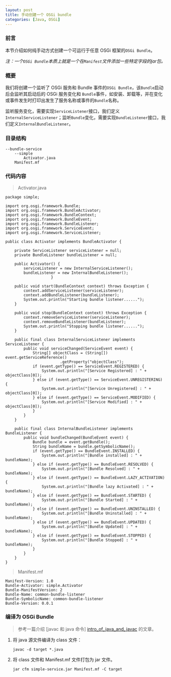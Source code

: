 ```yaml
---
layout: post
title: 手动创建一个 OSGi bundle
categories: [Java, OSGi]
---
```


### 前言
本节介绍如何纯手动方式创建一个可运行于任意 OSGi 框架的`OSGi Bundle`。

*注：一个`OSGi Bundle`本质上就是一个在`Manifest`文件添加一些特定字段的jar包。*

### 概要

我们将创建一个监听了 OSGi 服务和 Bundle 事件的`OSGi Bundle`，该`Bundle`启动后会监听其启动后的 OSGi 服务变化和 `Bundle`事件，如安装、卸载等，并在变化或事件发生时打印出发生了服务名称或事件的`Bundle`名称。

监听服务变化，需要实现`ServiceListener`接口，我们定义`InternalServiceListener`；监听`Bundle`变化，需要实现`BundleListener`接口，我们定义`InternalBundleListener`。

### 目录结构

    --bundle-service
        --simple
            Activator.java
        Manifest.mf

### 代码内容

> Activator.java

    package simple;

    import org.osgi.framework.Bundle;
    import org.osgi.framework.BundleActivator;
    import org.osgi.framework.BundleContext;
    import org.osgi.framework.BundleEvent;
    import org.osgi.framework.BundleListener;
    import org.osgi.framework.ServiceEvent;
    import org.osgi.framework.ServiceListener;

    public class Activator implements BundleActivator {

        private ServiceListener serviceListener = null;
        private BundleListener bundleListener = null;

        public Activator() {
            serviceListener = new InternalServiceListener();
            bundleListener = new InternalBundleListener();
				        }

        public void start(BundleContext context) throws Exception {
            context.addServiceListener(serviceListener);
            context.addBundleListener(bundleListener);
            System.out.println("Starting bundle listener......");
        }

        public void stop(BundleContext context) throws Exception {
            context.removeServiceListener(serviceListener);
            context.removeBundleListener(bundleListener);
            System.out.println("Stopping bundle listener......");
        }

        public final class InternalServiceListener implements  ServiceListener {
            public void serviceChanged(ServiceEvent event) {
                String[] objectClass = (String[]) event.getServiceReference()
							.getProperty("objectClass");
                if (event.getType() == ServiceEvent.REGISTERED) {
                    System.out.println("[Service Registered] : " + objectClass[0]);
                } else if (event.getType() == ServiceEvent.UNREGISTERING) {
                    System.out.println("[Service Unregistered] : " + objectClass[0]);
                } else if (event.getType() == ServiceEvent.MODIFIED) {
                    System.out.println("[Service Modified] : " + objectClass[0]);
                }
            }
        }

        public final class InternalBundleListener implements BundleListener {
            public void bundleChanged(BundleEvent event) {
                Bundle bundle = event.getBundle();
                String bundleName = bundle.getSymbolicName();
                if (event.getType() == BundleEvent.INSTALLED) {
                    System.out.println("[Bundle installed] : " + bundleName);
                } else if (event.getType() == BundleEvent.RESOLVED) {
                    System.out.println("[Bundle Resolved] : " + bundleName);
                } else if (event.getType() == BundleEvent.LAZY_ACTIVATION) {
                    System.out.println("[Bundle lazy Activated] : " + bundleName);
                } else if (event.getType() == BundleEvent.STARTED) {
                    System.out.println("[Bundle Started] : " + bundleName);
                } else if (event.getType() == BundleEvent.UNINSTALLED) {
                    System.out.println("[Bundle Uninstalled] : " + bundleName);
                } else if (event.getType() == BundleEvent.UPDATED) {
                    System.out.println("[Bundle Updated] : " + bundleName);
                } else if (event.getType() == BundleEvent.STOPPED) {
                    System.out.println("[Bundle Stopped] : " + bundleName);
                }
            }
        }
    }

> Manifest.mf

    Manifest-Version: 1.0
    Bundle-Activator: simple.Activator
    Bundle-ManifestVersion: 2
    Bundle-Name: common-bundle-listener
    Bundle-SymbolicName: common-bundle-listener
    Bundle-Version: 0.0.1

### 编译为 OSGi Bundle

> 参考一篇介绍 [javac 和 java 命令] [intro_of_java_and_javac] 的文章。

[intro_of_java_and_javac]: http://blog.csdn.net/huagong_adu/article/details/6929817

1. 将 java 源文件编译为 class 文件：

    `javac -d target *.java`

2. 将 class 文件和 Manifest.mf 文件打包为 jar 文件。

    `jar cfm simple-service.jar Manifest.mf -C target`
